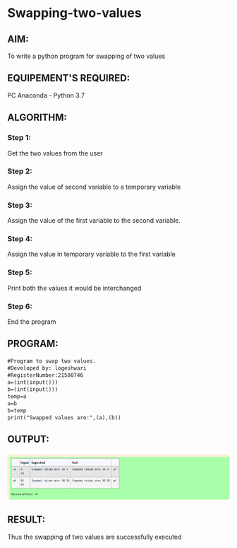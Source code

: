 # Swapping-two-values
## AIM:
To write a python program for swapping of two values
## EQUIPEMENT'S REQUIRED: 
PC
Anaconda - Python 3.7
## ALGORITHM: 
### Step 1:
Get the two values from the user
### Step 2: 
Assign the value of second variable to a temporary variable 
### Step 3: 
Assign the value of the first variable to the second variable.
### Step 4:  
Assign the value in temporary variable to the first variable
### Step 5: 
Print both the values it would be interchanged
### Step 6: 
End the program
## PROGRAM:
```
#Program to swap two values.
#Developed by: logeshwari
#RegisterNumber:21500746
a=(int(input()))
b=(int(input()))
temp=a
a=b
b=temp
print("Swapped values are:",(a),(b))
```
## OUTPUT:
![output](./EX01OUTPUT.png)

## RESULT:
Thus the swapping of two values are successfully executed



